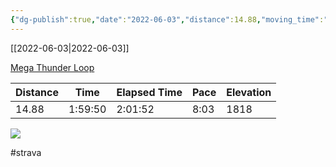 ```yaml
---
{"dg-publish":true,"date":"2022-06-03","distance":14.88,"moving_time":"1:59:50","elapsed_time":"2:01:52","pace":"8:03","total_elevation_gain":1818,"url":"https://www.strava.com/activities/7250626432","permalink":"/01-personal/strava/2022-06-03-mega-thunder-loop/","dgPassFrontmatter":true}
---
```



[[2022-06-03\|2022-06-03]]

[Mega Thunder Loop](https://www.strava.com/activities/7250626432)

| Distance | Time    | Elapsed Time | Pace | Elevation |
| -------- | ------- | ------------ | ---- | --------- |
| 14.88    | 1:59:50 | 2:01:52      | 8:03 | 1818      |



    
![](https://dgtzuqphqg23d.cloudfront.net/NxyLHpV_w4yyNYXkXVz6WfmpCanbqrq56nyWhbrn_rg-768x576.jpg)

    

#strava
